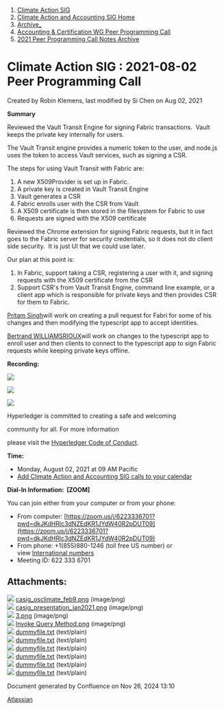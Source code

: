 1. [Climate Action SIG](index.html)
2. [Climate Action and Accounting SIG Home](Climate-Action-and-Accounting-SIG-Home_19005445.html)
3. [Archive\_](Archive__19006062.html)
4. [Accounting &amp; Certification WG Peer Programming Call](19006574.html)
5. [2021 Peer Programming Call Notes Archive](2021-Peer-Programming-Call-Notes-Archive_19006679.html)

# Climate Action SIG : 2021-08-02 Peer Programming Call

Created by Robin Klemens, last modified by Si Chen on Aug 02, 2021

**Summary**

Reviewed the Vault Transit Engine for signing Fabric transactions.  Vault keeps the private key internally for users. 

The Vault Transit engine provides a numeric token to the user, and node.js uses the token to access Vault services, such as signing a CSR.

The steps for using Vault Transit with Fabric are:

1. A new X509Provider is set up in Fabric.
2. A private key is created in Vault Transit Engine
3. Vault generates a CSR
4. Fabric enrolls user with the CSR from Vault
5. A X509 certificate is then stored in the filesystem for Fabric to use
6. Requests are signed with the X509 certificate

Reviewed the Chrome extension for signing Fabric requests, but it in fact goes to the Fabric server for security credentials, so it does not do client side security.  It is just UI that we could use later.

Our plan at this point is:

1. In Fabric, support taking a CSR, registering a user with it, and signing requests with the X509 certificate from the CSR
2. Support CSR's from Vault Transit Engine, command line example, or a client app which is responsible for private keys and then provides CSR for them to Fabric.

[Pritam Singh](https://lf-hyperledger.atlassian.net/wiki/people/70121:3f6d9be4-62e2-4d6c-a3ae-b43ec2ba2d9a?ref=confluence)will work on creating a pull request for Fabri for some of his changes and then modifying the typescript app to accept identities.

[Bertrand WILLIAMSRIOUX](https://lf-hyperledger.atlassian.net/wiki/people/712020:57613290-3ad4-4f53-8166-19a9bdb9c047?ref=confluence)will work on changes to the typescript app to enroll user and then clients to connect to the typescript app to sign Fabric requests while keeping private keys offline.

**Recording:**

![](plugins/servlet/confluence/placeholder/unknown-attachment)

![](https://wiki.hyperledger.org/download/attachments/29034696/Antitrustnotice.png?version=1&modificationDate=1581695654000&api=v2)

![](https://wiki.hyperledger.org/download/attachments/2392771/welcome.png?version=2&modificationDate=1572450107000&api=v2)

Hyperledger is committed to creating a safe and welcoming

community for all. For more information

please visit the [Hyperledger Code of Conduct](https://lf-hyperledger.atlassian.net/wiki/spaces/HYP/pages/19595281/Hyperledger+Code+of+Conduct).

**Time:**

- Monday, August 02, 2021 at 09 AM Pacific
- [Add Climate Action and Accounting SIG calls to your calendar](https://lists.hyperledger.org/g/climate-sig/ics/invite.ics?repeatid=31581)

**Dial-In Information:  \[ZOOM]**

You can join either from your computer or from your phone:

- From computer: [https://zoom.us/j/6223336701?pwd=dkJKdHRlc3dNZEdKR1JYdW40R2pDUT09](https://zoom.us/j/6223336701?pwd=dkJKdHRlc3dNZEdKR1JYdW40R2pDUT09)
- From phone: +1(855)880-1246 (toll free US number) or view [International numbers](https://zoom.us/u/bAaJoyznp)
- Meeting ID: 622 333 6701

## Attachments:

![](images/icons/bullet_blue.gif) [casig\_osclimate\_feb9.png](attachments/19007965/19007968.png) (image/png)  
![](images/icons/bullet_blue.gif) [casig\_presentation\_jan2021.png](attachments/19007965/19007969.png) (image/png)  
![](images/icons/bullet_blue.gif) [3.png](attachments/19007965/19007973.png) (image/png)  
![](images/icons/bullet_blue.gif) [Invoke Query Method.png](attachments/19007965/19008112.png) (image/png)  
![](images/icons/bullet_blue.gif) [dummyfile.txt](attachments/19007965/19007966.txt) (text/plain)  
![](images/icons/bullet_blue.gif) [dummyfile.txt](attachments/19007965/19007974.txt) (text/plain)  
![](images/icons/bullet_blue.gif) [dummyfile.txt](attachments/19007965/19007967.txt) (text/plain)  
![](images/icons/bullet_blue.gif) [dummyfile.txt](attachments/19007965/19007970.txt) (text/plain)  
![](images/icons/bullet_blue.gif) [dummyfile.txt](attachments/19007965/19007971.txt) (text/plain)  
![](images/icons/bullet_blue.gif) [dummyfile.txt](attachments/19007965/19007972.txt) (text/plain)

Document generated by Confluence on Nov 26, 2024 13:10

[Atlassian](http://www.atlassian.com/)
